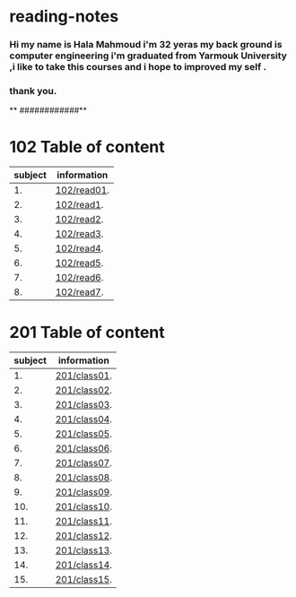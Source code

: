 # reading-notes



### **Hi my name is Hala Mahmoud i'm 32 yeras my back ground is computer engineering  i'm graduated from Yarmouk University ,i like to take this courses  and i hope  to improved my self .**

### thank you.

** ############**

# 102 Table of content

|subject| information|
|------ | ------|
|1. |  [102/read01](https://hala-89.github.io/reading-notes/read01).|
|2. |  [102/read1](https://hala-89.github.io/reading-notes/read1).|
|3. |  [102/read2](https://hala-89.github.io/reading-notes/read2).|
|4. |  [102/read3](https://hala-89.github.io/reading-notes/read3).|
|5. |  [102/read4](https://hala-89.github.io/reading-notes/read4).|
|6. |  [102/read5](https://hala-89.github.io/reading-notes/read5).|
|7. |  [102/read6](https://hala-89.github.io/reading-notes/read6).|
|8. |  [102/read7](https://hala-89.github.io/reading-notes/read7).|


# 201 Table of content

|subject| information|
|------ | ------|
|1. |  [201/class01](https://hala-89.github.io/reading-notes/class01).|
|2. |  [201/class02](https://hala-89.github.io/reading-notes/class02).|
|3. |  [201/class03](https://hala-89.github.io/reading-notes/class03).|
|4. |  [201/class04](https://hala-89.github.io/reading-notes/class04).|
|5. |  [201/class05](https://hala-89.github.io/reading-notes/class05).|
|6. |  [201/class06](https://hala-89.github.io/reading-notes/class06).|
|7. |  [201/class07](https://hala-89.github.io/reading-notes/class07).|
|8. |  [201/class08](https://hala-89.github.io/reading-notes/class08).|
|9. |  [201/class09](https://hala-89.github.io/reading-notes/class09).|
|10. |  [201/class10](https://hala-89.github.io/reading-notes/class10).|
|11. |  [201/class11](https://hala-89.github.io/reading-notes/class11).|
|12. |  [201/class12](https://hala-89.github.io/reading-notes/class12).|
|13. |  [201/class13](https://hala-89.github.io/reading-notes/class13).|
|14. |  [201/class14](https://hala-89.github.io/reading-notes/class14).|
|15. |  [201/class15](https://hala-89.github.io/reading-notes/class15).|